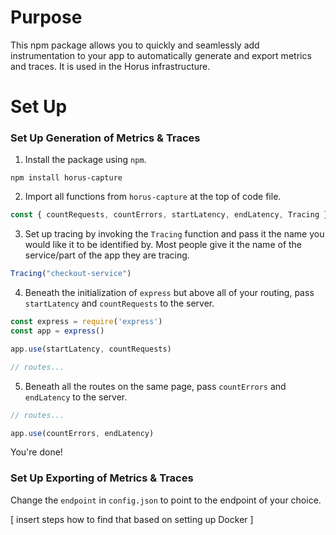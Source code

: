 # Purpose
This npm package allows you to quickly and seamlessly add instrumentation to your app to automatically generate and export metrics and traces. It is used in the Horus infrastructure.

# Set Up
### Set Up Generation of Metrics & Traces

1. Install the package using `npm`.

```shell
npm install horus-capture

```

2. Import all functions from `horus-capture` at the top of code file.

```js
const { countRequests, countErrors, startLatency, endLatency, Tracing } = require("./horus-telemetry-setup")

```

3. Set up tracing by invoking the `Tracing` function and pass it the name you would like it to be identified by. Most people give it the name of the service/part of the app they are tracing. 

```js
Tracing("checkout-service")

```

4. Beneath the initialization of `express` but above all of your routing, pass `startLatency` and `countRequests` to the server.

```js
const express = require('express')
const app = express()

app.use(startLatency, countRequests)

// routes...
```

5. Beneath all the routes on the same page, pass `countErrors` and `endLatency` to the server.

```js
// routes...

app.use(countErrors, endLatency)

```

You're done!

### Set Up Exporting of Metrics & Traces

Change the `endpoint` in `config.json` to point to the endpoint of your choice. 

[ insert steps how to find that based on setting up Docker ]